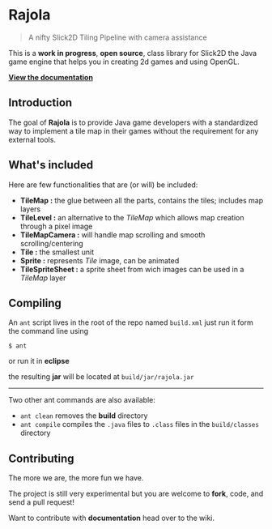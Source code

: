 # Rajola

> A nifty Slick2D Tiling Pipeline with camera assistance

This is a **work in progress**, **open source**, class library for Slick2D the Java game engine that helps you in creating 2d games and using OpenGL.

**[View the documentation](http://bevilacqua.me/rajola)**

## Introduction

The goal of **Rajola** is to provide Java game developers with a standardized way to implement a tile map in their games without the requirement for any external tools.

## What's included

Here are few functionalities that are (or will) be included:

-    **TileMap :** the glue between all the parts, contains the tiles; includes map layers
-    **TileLevel :** an alternative to the _TileMap_ which allows map creation through a pixel image
-    **TileMapCamera :** will handle map scrolling and smooth scrolling/centering
-    **Tile :** the smallest unit
-    **Sprite :** represents _Tile_ image, can be animated
-    **TileSpriteSheet :** a sprite sheet from wich images can be used in a _TileMap_ layer

## Compiling

An `ant` script lives in the root of the repo named `build.xml` just run it form the command line using

```
$ ant
```

or run it in **eclipse**

the resulting **jar** will be located at `build/jar/rajola.jar`

<hr/>

Two other ant commands are also available:

* `ant clean` removes the **build** directory
* `ant compile` compiles the `.java` files to `.class` files in the `build/classes` directory

## Contributing

The more we are, the more fun we have.

The project is still very experimental but you are welcome to **fork**, code, and send a pull request!

Want to contribute with **documentation** head over to the wiki.
